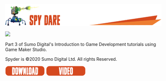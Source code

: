 ![](/.github/images/spy_dare_title.png)

![](/.github/images/SpyDare.gif)


Part 3 of Sumo Digital's Introduction to Game Development tutorials using Game Maker Studio.

Spyder is ©2020 Sumo Digital Ltd. All rights Reserved.

[![](/.github/images/download.png)](https://github.com/sumo-digital-academy/game-maker-studio/archive/refs/heads/SpyDare.zip)
[![](/.github/images/video.png)](https://youtu.be/ecVkvMDHNC4)
